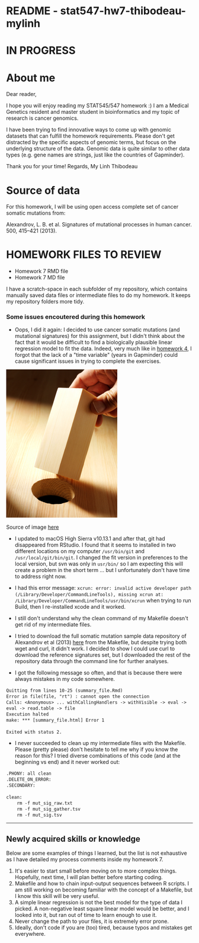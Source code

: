 # README - stat547-hw7-thibodeau-mylinh

# IN PROGRESS

# About me

Dear reader,

I hope you will enjoy reading my STAT545/547 homework :) I am a Medical Genetics resident and master student in bioinformatics and my topic of research is cancer genomics. 

I have been trying to find innovative ways to come up with genomic datasets that can fulfill the homework requirements. Please don't get distracted by the specific aspects of genomic terms, but focus on the underlying structure of the data. Genomic data is quite similar to other data types (e.g. gene names are strings, just like the countries of Gapminder).


Thank you for your time!
Regards,
My Linh Thibodeau

# Source of data

For this homework, I will be using open access complete set of cancer somatic mutations from: 

Alexandrov, L. B. et al. Signatures of mutational processes in human cancer. 500, 415–421 (2013).


# HOMEWORK FILES TO REVIEW

* Homework 7 RMD file 
* Homework 7 MD file 

I have a scratch-space in each subfolder of my repository, which contains manually saved data files or intermediate files to do my homework. It keeps my repository folders more tidy. 

### Some issues encoutered during this homework

* Oops, I did it again: I decided to use cancer somatic mutations (and mutational signatures) for this assignment, but I didn't think about the fact that it would be difficult to find a biologically plausible linear regression model to fit the data. Indeed, very much like in [homework 4](https://github.com/mylinhthibodeau/STAT545-HW-thibodeau-mylinh/tree/master/stat545-hw4-thibodeau-mylinh), I forgot that the lack of a "time variable" (years in Gapminder) could cause significant issues in trying to complete the exercises.

![square_to_circle](scratch-space/fit_a_square_inside_a_circle.jpg)

Source of image [here](https://www.tlnt.com/the-new-hiring-mantra-finding-candidates-with-great-cultural-fit/)

* I updated to macOS High Sierra v10.13.1 and after that, git had disappeared from RStudio. I found that it seems to installed in two different locations on my computer `/usr/bin/git` and `/usr/local/git/bin/git`. I changed the fit version in preferences to the local version, but svn was only in `usr/bin/` so I am expecting this will create a problem in the short term ... but I unfortunately don't have time to address right now.
* I had this error message: `xcrun: error: invalid active developer path (/Library/Developer/CommandLineTools), missing xcrun at: /Library/Developer/CommandLineTools/usr/bin/xcrun` when trying to run Build, then I re-installed xcode and it worked. 
* I still don't understand why the clean command of my Makefile doesn't get rid of my intermediate files. 
* I tried to download the full somatic mutation sample data repository of Alexandrov et al (2013) [here](ftp://ftp.sanger.ac.uk/pub/cancer/AlexandrovEtAl/) from the Makefile, but despite trying both wget and curl, it didn't work. I decided to show I could use curl to download the reference signatures set, but I downloaded the rest of the repository data through the command line for further analyses.

* I got the following message so often, and that is because there were always mistakes in my code somewhere.

```
Quitting from lines 10-25 (summary_file.Rmd) 
Error in file(file, "rt") : cannot open the connection
Calls: <Anonymous> ... withCallingHandlers -> withVisible -> eval -> eval -> read.table -> file
Execution halted
make: *** [summary_file.html] Error 1

Exited with status 2.
```

* I never succeeded to clean up my intermediate files with the Makefile. Please (pretty please) don't hesitate to tell me why if you know the reason for this? I tried diverse combinations of this code (and at the beginning vs end) and it never worked out:

```
.PHONY: all clean
.DELETE_ON_ERROR:
.SECONDARY:	

clean:
	rm -f mut_sig_raw.txt 
	rm -f mut_sig_gather.tsv 
	rm -f mut_sig.tsv
```

***

## Newly acquired skills or knowledge

Below are some examples of things I learned, but the list is not exhaustive as I have detailed my process comments inside my homework 7.

1. It's easier to start small before moving on to more complex things. Hopefully, next time, I will plan better before starting coding. 
2. Makefile and how to chain input-output sequences between R scripts. I am still working on becoming familiar with the concept of a Makefile, but I know this skill will be very useful.
3. A simple linear regression is not the best model for the type of data I picked. A non-negative least square linear model would be better, and I looked into it, but ran out of time to learn enough to use it.
4. Never change the path to your files, it is extremely error prone.
5. Ideally, don't code if you are (too) tired, because typos and mistakes get everywhere.
